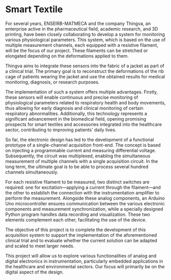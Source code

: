 # Smart Textile

For several years, ENSEIRB-MATMECA and the company Thingva, an enterprise active in the pharmaceutical field, academic research, and 3D printing, have been closely collaborating to develop a system for monitoring various physiological parameters. This system, which is based on the use of multiple measurement channels, each equipped with a resistive filament, will be the focus of our project. These filaments can be stretched or elongated depending on the deformations applied to them.  

Thingva aims to integrate these sensors into the fabric of a jacket as part of a clinical trial. The primary goal is to reconstruct the deformations of the rib cage of patients wearing the jacket and use the obtained results for medical monitoring, diagnosis, or research purposes.  

The implementation of such a system offers multiple advantages. Firstly, these sensors will enable continuous and precise monitoring of physiological parameters related to respiratory health and body movements, thus allowing for early diagnosis and clinical monitoring of certain respiratory abnormalities. Additionally, this technology represents a significant advancement in the biomedical field, opening promising prospects for smart textiles and accessories integrated into the healthcare sector, contributing to improving patients' daily lives.  

So far, the electronic design has led to the development of a functional prototype of a single-channel acquisition front-end. The concept is based on injecting a programmable current and measuring differential voltage. Subsequently, the circuit was multiplexed, enabling the simultaneous measurement of multiple channels with a single acquisition circuit. In the long term, the ultimate goal is to be able to process several hundred channels simultaneously.  

For each resistive filament to be measured, two distinct switches are required: one for excitation—applying a current through the filament—and the other to establish the connection with the instrumentation amplifier to perform the measurement. Alongside these analog components, an Arduino Uno microcontroller ensures communication between the various electronic components and measurement synchronization, while a specially designed Python program handles data recording and visualization. These two elements complement each other, facilitating the use of the device.  

The objective of this project is to complete the development of this acquisition system to support the implementation of the aforementioned clinical trial and to evaluate whether the current solution can be adapted and scaled to meet larger needs.  

This project will allow us to explore various functionalities of analog and digital electronics in instrumentation, particularly embedded applications in the healthcare and environmental sectors. Our focus will primarily be on the digital aspect of the design.  
